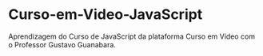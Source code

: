 # Curso-em-Video-JavaScript
Aprendizagem do Curso de JavaScript da plataforma Curso em Vídeo com o Professor Gustavo Guanabara.
